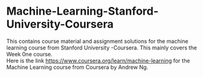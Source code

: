 # Machine-Learning-Stanford-University-Coursera
This contains course material and assignment solutions for the machine learning course from Stanford University -Coursera.
This mainly covers the Week 0ne course.  
Here is the link https://www.coursera.org/learn/machine-learning for the Machine Learning course from Coursera by Andrew Ng.

